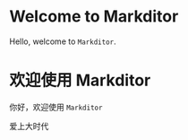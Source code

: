 # Welcome to Markditor

Hello, welcome to `Markditor`.

# 欢迎使用 Markditor

你好，欢迎使用 `Markditor`

爱上大时代
